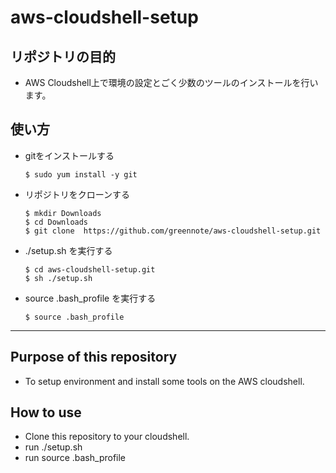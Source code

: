 # aws-cloudshell-setup

## リポジトリの目的

* AWS Cloudshell上で環境の設定とごく少数のツールのインストールを行います。

## 使い方

* gitをインストールする

  ```shell
  $ sudo yum install -y git
  ```

* リポジトリをクローンする

  ```shell
  $ mkdir Downloads
  $ cd Downloads
  $ git clone  https://github.com/greennote/aws-cloudshell-setup.git
  ```

* ./setup.sh を実行する

  ```shell
  $ cd aws-cloudshell-setup.git
  $ sh ./setup.sh
  ```

* source .bash_profile を実行する

  ```shell
  $ source .bash_profile
  ```
  
-----

## Purpose of this repository

* To setup environment and install some tools on the AWS cloudshell.

## How to use

* Clone this repository to your cloudshell.
* run ./setup.sh
* run source .bash_profile
